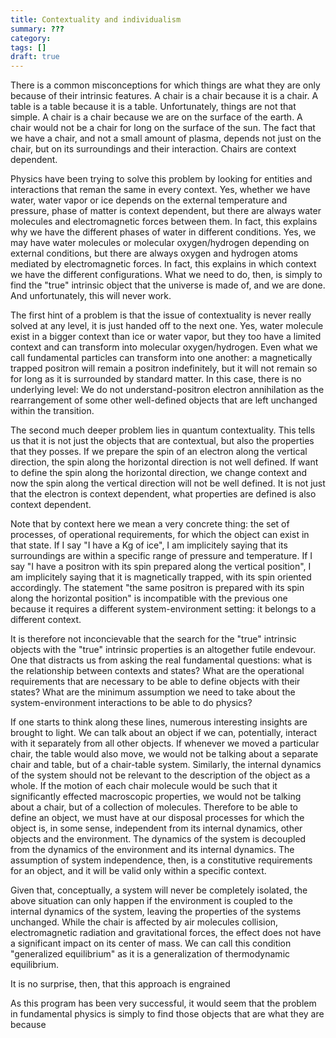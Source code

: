 ```yaml
---
title: Contextuality and individualism
summary: ???
category: 
tags: []
draft: true
---
```



There is a common misconceptions for which things are what they are only because of their intrinsic features. A chair is a chair because it is a chair. A table is a table because it is a table. Unfortunately, things are not that simple. A chair is a chair because we are on the surface of the earth. A chair would not be a chair for long on the surface of the sun. The fact that we have a chair, and not a small amount of plasma, depends not just on the chair, but on its surroundings and their interaction. Chairs are context dependent.

Physics have been trying to solve this problem by looking for entities and interactions that reman the same in every context. Yes, whether we have water, water vapor or ice depends on the external temperature and pressure, phase of matter is context dependent, but there are always water molecules and electromagnetic forces between them. In fact, this explains why we have the different phases of water in different conditions. Yes, we may have water molecules or molecular oxygen/hydrogen depending on external conditions, but there are always oxygen and hydrogen atoms mediated by electromagnetic forces. In fact, this explains in which context we have the different configurations. What we need to do, then, is simply to find the "true" intrinsic object that the universe is made of, and we are done. And unfortunately, this will never work.

The first hint of a problem is that the issue of contextuality is never really solved at any level, it is just handed off to the next one. Yes, water molecule exist in a bigger context than ice or water vapor, but they too have a limited context and can transform into molecular oxygen/hydrogen. Even what we call fundamental particles can transform into one another: a magnetically trapped positron will remain a positron indefinitely, but it will not remain so for long as it is surrounded by standard matter. In this case, there is no underlying level: We do not understand-positron electron annihilation as the rearrangement of some other well-defined objects that are left unchanged within the transition.

The second much deeper problem lies in quantum contextuality. This tells us that it is not just the objects that are contextual, but also the properties that they posses. If we prepare the spin of an electron along the vertical direction, the spin along the horizontal direction is not well defined. If want to define the spin along the horizontal direction, we change context and now the spin along the vertical direction will not be well defined. It is not just that the electron is context dependent, what properties are defined is also context dependent.

Note that by context here we mean a very concrete thing: the set of processes, of operational requirements, for which the object can exist in that state. If I say "I have a Kg of ice", I am implicitely saying that its surroundings are within a specific range of pressure and temperature. If I say "I have a positron with its spin prepared along the vertical position", I am implicitely saying that it is magnetically trapped, with its spin oriented accordingly. The statement "the same positron is prepared with its spin along the horizontal position" is incompatible with the previous one because it requires a different system-environment setting: it belongs to a different context.

It is therefore not inconcievable that the search for the "true" intrinsic objects with the "true" intrinsic properties is an altogether futile endevour. One that distracts us from asking the real fundamental questions: what is the relationship between contexts and states? What are the operational requirements that are necessary to be able to define objects with their states? What are the minimum assumption we need to take about the system-environment interactions to be able to do physics?

If one starts to think along these lines, numerous interesting insights are brought to light. We can talk about an object if we can, potentially, interact with it separately from all other objects. If whenever we moved a particular chair, the table would also move, we would not be talking about a separate chair and table, but of a chair-table system. Similarly, the internal dynamics of the system should not be relevant to the description of the object as a whole. If the motion of each chair molecule would be such that it significantly effected macroscopic properties, we would not be talking about a chair, but of a collection of molecules. Therefore to be able to define an object, we must have at our disposal processes for which the object is, in some sense, independent from its internal dynamics, other objects and the environment. The dynamics of the system is decoupled from the dynamics of the environment and its internal dynamics. The assumption of system independence, then, is a constitutive requirements for an object, and it will be valid only within a specific context.

Given that, conceptually, a system will never be completely isolated, the above situation can only happen if the environment is coupled to the internal dynamics of the system, leaving the properties of the systems unchanged. While the chair is affected by air molecules collision, electromagnetic radiation and gravitational forces, the effect does not have a significant impact on its center of mass. We can call this condition "generalized equilibrium" as it is a generalization of thermodynamic equilibrium.







It is no surprise, then, that this approach is engrained

 As this program has been very successful, it would seem that the problem in fundamental physics is simply to find those objects that are what they are because


